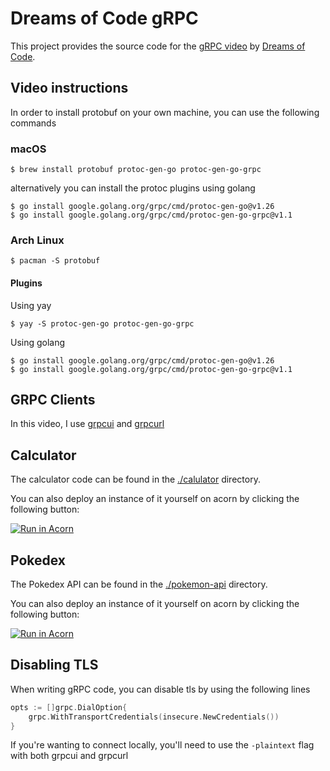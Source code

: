 # Dreams of Code gRPC

This project provides the source code for the [gRPC video](https://youtu.be/_4TPM6clQjM) by [Dreams of Code](https://youtube.com/@dreamsofcode).

## Video instructions

In order to install protobuf on your own machine, you can use the following
commands

### macOS

```
$ brew install protobuf protoc-gen-go protoc-gen-go-grpc
```

alternatively you can install the protoc plugins using golang

```
$ go install google.golang.org/grpc/cmd/protoc-gen-go@v1.26
$ go install google.golang.org/grpc/cmd/protoc-gen-go-grpc@v1.1
```

### Arch Linux

```
$ pacman -S protobuf
```

#### Plugins

Using yay

```
$ yay -S protoc-gen-go protoc-gen-go-grpc
```

Using golang

```
$ go install google.golang.org/grpc/cmd/protoc-gen-go@v1.26
$ go install google.golang.org/grpc/cmd/protoc-gen-go-grpc@v1.1
```

## GRPC Clients

In this video, I use [grpcui](https://github.com/fullstorydev/grpcui) and [grpcurl](https://github.com/fullstorydev/grpcurl)

## Calculator

The calculator code can be found in the [./calulator](./calulator) directory.

You can also deploy an instance of it yourself on acorn by clicking the following button:

[![Run in Acorn](https://acorn.io/v1-ui/run/badge?image=docker.io+dreamsofcode+grpcalculator:acorn&ref=dreamsofcode&count=false&style=for-the-badge)](https://acorn.io/run/docker.io/dreamsofcode/grpcalculator:acorn?ref=dreamsofcode)

## Pokedex

The Pokedex API can be found in the [./pokemon-api](./pokemon-api) directory.

You can also deploy an instance of it yourself on acorn by clicking the following button:

[![Run in Acorn](https://acorn.io/v1-ui/run/badge?image=docker.io+dreamsofcode+pokemon-api:acorn&ref=dreamsofcode&count=false&style=for-the-badge)](https://acorn.io/run/docker.io/dreamsofcode/pokemon-api:acorn?ref=dreamsofcode)

## Disabling TLS

When writing gRPC code, you can disable tls by using the following lines

```go
opts := []grpc.DialOption{
    grpc.WithTransportCredentials(insecure.NewCredentials())
}
```

If you're wanting to connect locally, you'll need to use the `-plaintext`
flag with both grpcui and grpcurl

